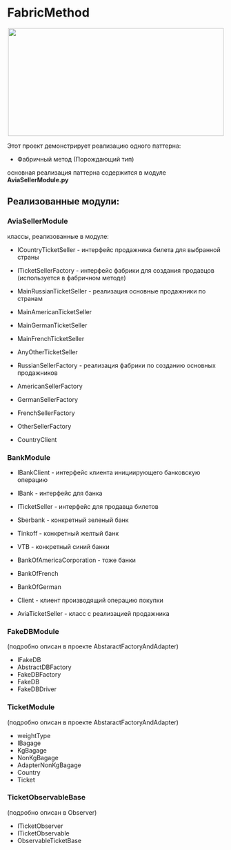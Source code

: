 # FabricMethod

<div align="center">
  <img src="https://cs11.pikabu.ru/post_img/2020/01/27/10/158014754519045936.jpg" width="500" height="250">
</div>

Этот проект демонстрирует реализацию одного паттерна: 
* Фабричный метод (Порождающий тип)

основная реализация паттерна содержится в модуле **AviaSellerModule.py**

## Реализованные модули:

### AviaSellerModule
классы, реализованные в модуле:
* ICountryTicketSeller - интерфейс продажника билета для выбранной страны
* ITicketSellerFactory - интерфейс фабрики для создания продавцов (используется в фабричном методе)

* MainRussianTicketSeller - реализация основные продажники по странам
* MainAmericanTicketSeller
* MainGermanTicketSeller
* MainFrenchTicketSeller
* AnyOtherTicketSeller

* RussianSellerFactory - реализация фабрики по созданию основных продажников
* AmericanSellerFactory
* GermanSellerFactory
* FrenchSellerFactory
* OtherSellerFactory

* CountryClient
### BankModule 
* IBankClient - интерфейс клиента инициирующего банковскую операцию
* IBank - интерфейс для банка
* ITicketSeller - интерфейс для продавца билетов 

* Sberbank - конкретный зеленый банк 
* Tinkoff - конкретный желтый банк
* VTB - конкретный синий банки

* BankOfAmericaCorporation - тоже банки
* BankOfFrench
* BankOfGerman

* Client - клиент производящий операцию покупки
* AviaTicketSeller - класс с реализацией продажника
### FakeDBModule
(подробно описан в проекте AbstaractFactoryAndAdapter) 
* IFakeDB 
* AbstractDBFactory
* FakeDBFactory
* FakeDB
* FakeDBDriver
### TicketModule 
(подробно описан в проекте AbstaractFactoryAndAdapter)
* weightType
* IBagage
* KgBagage
* NonKgBagage
* AdapterNonKgBagage
* Country
* Ticket
### TicketObservableBase
(подробно описан в Observer)
* ITicketObserver
* ITicketObservable
* ObservableTicketBase